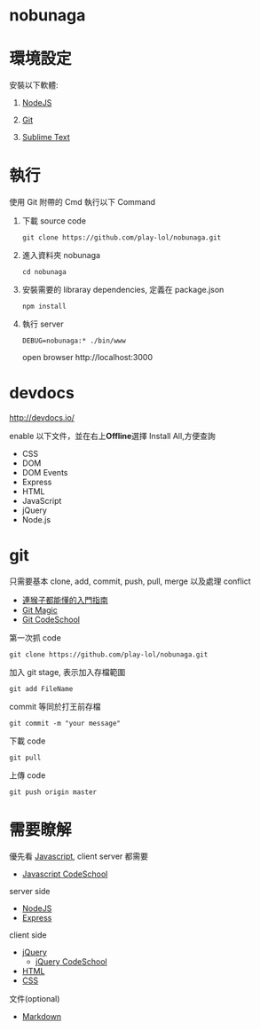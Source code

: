 # nobunaga

# 環境設定
安裝以下軟體:

1. [NodeJS](http://nodejs.org/download/)

2. [Git](http://git-scm.com/download/win)

3. [Sublime Text](http://www.sublimetext.com/)

# 執行
使用 Git 附帶的 Cmd 執行以下 Command

1. 下載 source code
    ```
    git clone https://github.com/play-lol/nobunaga.git
    ```
2. 進入資料夾 nobunaga
    ```
    cd nobunaga
    ```
3. 安裝需要的 libraray dependencies, 定義在 package.json
    ```
    npm install
    ```
4. 執行 server
    ```
    DEBUG=nobunaga:* ./bin/www
    ```
    open browser http://localhost:3000

# devdocs
http://devdocs.io/

enable 以下文件，並在右上**Offline**選擇 Install All,方便查詢
- CSS
- DOM
- DOM Events
- Express
- HTML
- JavaScript
- jQuery
- Node.js


# git
只需要基本 clone, add, commit, push, pull, merge 以及處理 conflict
- [連猴子都能懂的入門指南](http://backlogtool.com/git-guide/tw/intro/intro2_4.html)
- [Git Magic](http://www-cs-students.stanford.edu/~blynn/gitmagic/intl/zh_tw/ch02.html)
- [Git CodeSchool](https://try.github.io)

第一次抓 code
```
git clone https://github.com/play-lol/nobunaga.git
```

加入 git stage, 表示加入存檔範圍
```
git add FileName
```

commit 等同於打王前存檔
```
git commit -m "your message"
```

下載 code
```
git pull
```

上傳 code
```
git push origin master
```

# 需要瞭解
優先看 [Javascript](http://www.w3schools.com/js/default.asp), client server 都需要
- [Javascript CodeSchool](http://javascript-roadtrip.codeschool.com)

server side
- [NodeJS](http://nodejs.org/)
- [Express](http://expressjs.com/)

client side
- [jQuery](http://learn.jquery.com/)
  - [jQuery CodeSchool](https://www.codeschool.com/courses/try-jquery)
- [HTML](http://www.w3schools.com/html/default.asp)
- [CSS](http://www.w3schools.com/css/default.asp)

文件(optional)
- [Markdown](https://help.github.com/articles/markdown-basics/)
